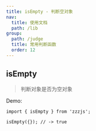 ```yaml
---
title: isEmpty - 判断空对象
nav:
  title: 使用文档
  path: /lib
group:
  path: /judge
  title: 常用判断函数
  order: 12
---
```


## isEmpty

> 判断对象是否为空对象

Demo:

```tsx | pure
import { isEmpty } from 'zzzjs';

isEmpty({}); // -> true
```
